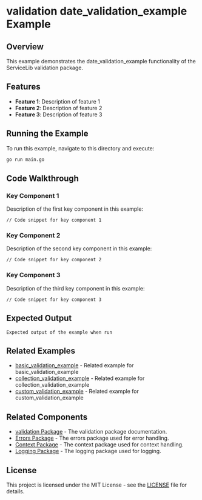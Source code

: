 # validation date_validation_example Example

## Overview

This example demonstrates the date_validation_example functionality of the ServiceLib validation package.

## Features

- **Feature 1**: Description of feature 1
- **Feature 2**: Description of feature 2
- **Feature 3**: Description of feature 3

## Running the Example

To run this example, navigate to this directory and execute:

```bash
go run main.go
```

## Code Walkthrough

### Key Component 1

Description of the first key component in this example:

```
// Code snippet for key component 1
```

### Key Component 2

Description of the second key component in this example:

```
// Code snippet for key component 2
```

### Key Component 3

Description of the third key component in this example:

```
// Code snippet for key component 3
```

## Expected Output

```
Expected output of the example when run
```

## Related Examples


- [basic_validation_example](../basic_validation_example/README.md) - Related example for basic_validation_example
- [collection_validation_example](../collection_validation_example/README.md) - Related example for collection_validation_example
- [custom_validation_example](../custom_validation_example/README.md) - Related example for custom_validation_example

## Related Components

- [validation Package](../../../validation/README.md) - The validation package documentation.
- [Errors Package](../../../errors/README.md) - The errors package used for error handling.
- [Context Package](../../../context/README.md) - The context package used for context handling.
- [Logging Package](../../../logging/README.md) - The logging package used for logging.

## License

This project is licensed under the MIT License - see the [LICENSE](../../../LICENSE) file for details.

